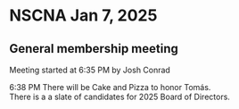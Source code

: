 # NSCNA Jan 7, 2025
## General membership meeting

Meeting started at 6:35 PM by Josh Conrad  

6:38 PM There will be Cake and Pizza to honor Tomás.  
There is a a slate of candidates for 2025 Board of Directors.  


